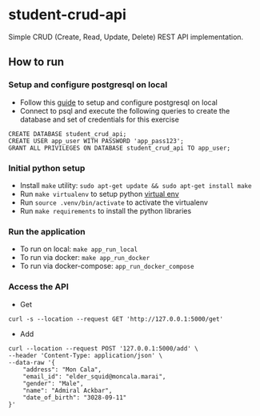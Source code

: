 # student-crud-api

Simple CRUD (Create, Read, Update, Delete) REST API implementation.

## How to run

### Setup and configure postgresql on local

- Follow this [guide](https://techviewleo.com/how-to-install-postgresql-database-on-ubuntu/) to setup and configure postgresql on local
- Connect to psql and execute the following queries to create the database and set of credentials for this exercise
```
CREATE DATABASE student_crud_api;
CREATE USER app_user WITH PASSWORD 'app_pass123';
GRANT ALL PRIVILEGES ON DATABASE student_crud_api TO app_user;
```

### Initial python setup
- Install `make` utility: `sudo apt-get update && sudo apt-get install make`
- Run `make virtualenv` to setup python [virtual env](https://pypi.org/project/virtualenv/)
- Run `source .venv/bin/activate` to activate the virtualenv
- Run `make requirements` to install the python libraries


### Run the application
- To run on local: `make app_run_local`
- To run via docker: `make app_run_docker`
- To run via docker-compose: `app_run_docker_compose`

### Access the API

- Get
```
curl -s --location --request GET 'http://127.0.0.1:5000/get'
```

- Add
```
curl --location --request POST '127.0.0.1:5000/add' \ 
--header 'Content-Type: application/json' \
--data-raw '{
    "address": "Mon Cala",
    "email_id": "elder_squid@moncala.marai",
    "gender": "Male",
    "name": "Admiral Ackbar",
    "date_of_birth": "3028-09-11"
}'

```

